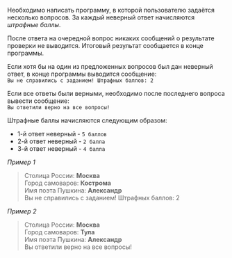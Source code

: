 Необходимо написать программу, в которой пользователю задаётся несколько вопросов. За каждый неверный ответ начисляются _штрафные баллы_.  

После ответа на очередной вопрос никаких сообщений о результате проверки не выводится. Итоговый результат сообщается в конце программы.

Если хотя бы на один из предложенных вопросов был дан неверный ответ, в конце программы выводится сообщение:  
`Вы не справились с заданием! Штрафных баллов: 2`

Если все ответы были верными, необходимо после последнего вопроса вывести сообщение:  
`Вы ответили верно на все вопросы!`

Штрафные баллы начисляются следующим образом:
* 1-й ответ неверный - `5 баллов`
* 2-й ответ неверный - `2 балла`
* 3-й ответ неверный - `4 балла`

_Пример 1_

> Столица России: **Москва**  
> Город самоваров: **Кострома**  
> Имя поэта Пушкина: **Александр**  
Вы не справились с заданием! Штрафных баллов: 2

_Пример 2_

> Столица России: **Москва**  
> Город самоваров: **Тула**  
> Имя поэта Пушкина: **Александр**  
Вы ответили верно на все вопросы!
